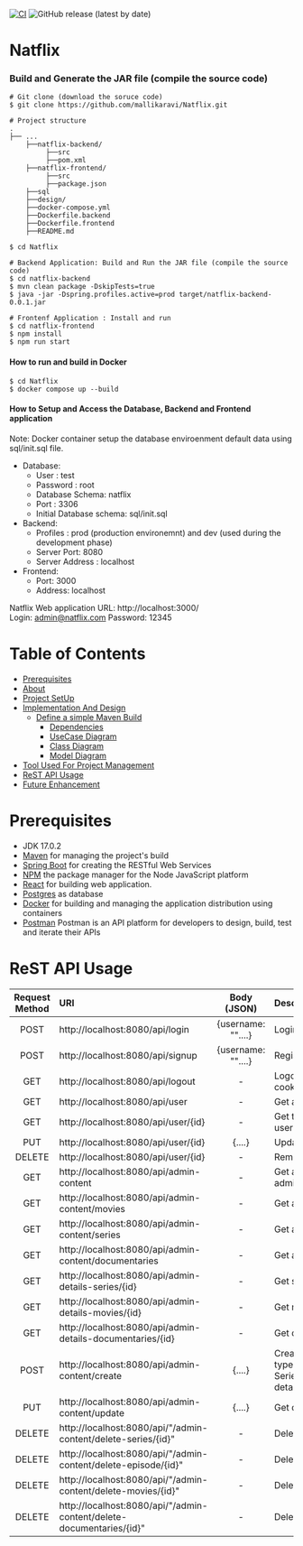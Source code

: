 [![CI](https://github.com/ekalinin/github-markdown-toc/actions/workflows/ci.yml/badge.svg?branch=master)](https://github.com/ekalinin/github-markdown-toc/actions/workflows/ci.yml)
![GitHub release (latest by date)](https://img.shields.io/github/v/release/ekalinin/github-markdown-toc)
# Natflix
### Build and Generate the JAR file (compile the source code)
```
# Git clone (download the soruce code)
$ git clone https://github.com/mallikaravi/Natflix.git

# Project structure
.
├── ...
    ├──natflix-backend/
         ├──src
         ├──pom.xml
    ├──natflix-frontend/
         ├──src
         ├──package.json
    ├──sql
    ├──design/
    ├──docker-compose.yml
    ├──Dockerfile.backend
    ├──Dockerfile.frontend
    ├──README.md

$ cd Natflix
```
```
# Backend Application: Build and Run the JAR file (compile the source code)
$ cd natflix-backend
$ mvn clean package -DskipTests=true
$ java -jar -Dspring.profiles.active=prod target/natflix-backend-0.0.1.jar

# Frontenf Application : Install and run 
$ cd natflix-frontend
$ npm install
$ npm run start
```
#### How to run and build in Docker 
```
$ cd Natflix
$ docker compose up --build
```
#### How to Setup and Access the Database, Backend and Frontend application
Note: Docker container setup the database enviroenment default data using sql/init.sql file.

- Database: 
   - User     : test
   - Password : root
   - Database Schema: natflix
   - Port : 3306
   - Initial Database schema: sql/init.sql
- Backend:
   - Profiles : prod (production environemnt) and dev (used during the development phase)
   - Server Port: 8080
   - Server Address : localhost
- Frontend:
   - Port: 3000
   - Address: localhost

Natflix Web application URL: http://localhost:3000/<br>
Login: admin@natflix.com 
Password: 12345

# Table of Contents
<!--ts-->
   * [Prerequisites](#prerequisites)
   * [About](#about)
   * [Project SetUp](#project-setup)
   * [Implementation And Design](#implementation-and-design)
      * [Define a simple Maven Build](#define-a-simple-maven-build)
        * [Dependencies](#dependencies)
        * [UseCase Diagram](#usecase-diagram)
        * [Class Diagram](#class-diagram) 
        * [Model Diagram](#model-diagram)
   *  [Tool Used For Project Management](#tool-used-for-project-management)
   *  [ReST API Usage](#rest-api-usage)
   *  [Future Enhancement](#future-enhancement)
      
<!--te-->
Prerequisites
============
* JDK 17.0.2
* [Maven](https://maven.apache.org/) for managing the project's build
* [Spring Boot](http://spring.io/projects/spring-boot) for creating the RESTful Web Services
* [NPM](https://docs.npmjs.com/about-npm) the package manager for the Node JavaScript platform
* [React](https://docs.retool.com/docs) for building web application.
* [Postgres](https://www.mysql.com/downloads/) as database
* [Docker](https://www.docker.com/) for building and managing the application distribution using containers
* [Postman](https://www.postman.com/downloads/) Postman is an API platform for developers to design, build, test and iterate their APIs

ReST API Usage
============
Request Method | URI | Body (JSON) | Description |  
:---: | :--- | :---: | :--- |
POST | http://localhost:8080/api/login | {username: ""....} | Login as a admin . | 
POST | http://localhost:8080/api/signup | {username: ""....} | Registertion| 
GET | http://localhost:8080/api/logout | - | Logout and clear the cookies. | 
GET | http://localhost:8080/api/user | - | Get all the registered users | 
GET | http://localhost:8080/api/user/{id} | - | Get the details for selected user | 
PUT | http://localhost:8080/api/user/{id} | {....}  | Update User |
DELETE | http://localhost:8080/api/user/{id} | - | Remove User |
GET | http://localhost:8080/api/admin-content | - | Get all the conetent as a admin |
GET | http://localhost:8080/api/admin-content/movies | - | Get all the movies as a admin |
GET | http://localhost:8080/api/admin-content/series | - | Get all the series as a admin |
GET | http://localhost:8080/api/admin-content/documentaries | - | Get all the movies as a admin |
GET | http://localhost:8080/api/admin-details-series/{id} | - | Get series details  |
GET | http://localhost:8080/api/admin-details-movies/{id} | - | Get movie details |
GET | http://localhost:8080/api/admin-details-documentaries/{id} | - | Get documenteries details |
POST | http://localhost:8080/api/admin-content/create | {....} | Create content based on type Series/Movie/Documentaries details |
PUT | http://localhost:8080/api/admin-content/update | {....} | Get documenteries details |
DELETE | http://localhost:8080/api/"/admin-content/delete-series/{id}" | - | Delete Series |
DELETE | http://localhost:8080/api/"/admin-content/delete-episode/{id}" | - | Delete Episode |
DELETE | http://localhost:8080/api/"/admin-content/delete-movies/{id}" | - | Delete Movie |
DELETE | http://localhost:8080/api/"/admin-content/delete-documentaries/{id}" | - | Delete Movie |
